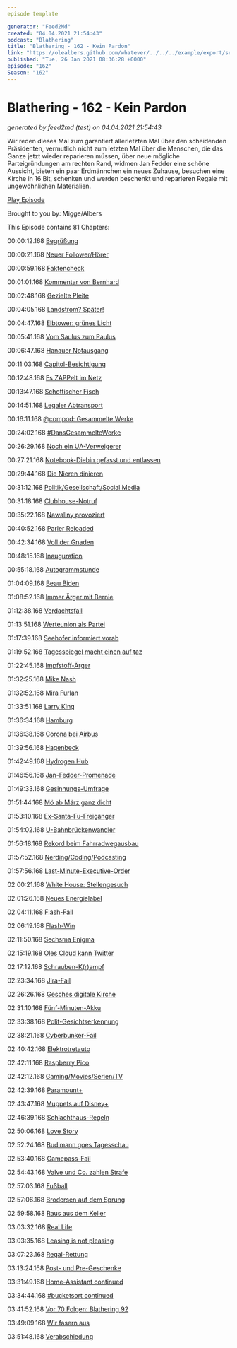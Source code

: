 ```yaml
---
episode template

generator: "Feed2Md"
created: "04.04.2021 21:54:43"
podcast: "Blathering"
title: "Blathering - 162 - Kein Pardon"
link: "https://olealbers.github.com/whatever/../../../example/export/seasons/6/2021/1/Blathering - 162 - Kein Pardon.md"
published: "Tue, 26 Jan 2021 08:36:28 +0000"
episode: "162"
Season: "162"
---
```


# Blathering - 162 - Kein Pardon
_generated by feed2md (test) on 04.04.2021 21:54:43_

Wir reden dieses Mal zum garantiert allerletzten Mal über den scheidenden Präsidenten, vermutlich nicht zum letzten Mal über die Menschen, die das Ganze jetzt wieder reparieren müssen, über neue mögliche Parteigründungen am rechten Rand, widmen Jan Fedder eine schöne Aussicht, bieten ein paar Erdmännchen ein neues Zuhause, besuchen eine Kirche in 16 Bit, schenken und werden beschenkt und reparieren Regale mit ungewöhnlichen Materialien.

[Play Episode](https://www.blathering.de/podlove/file/1449/s/feed/c/mp3/blathering_162.mp3)

Brought to you by: Migge/Albers

This Episode contains 81 Chapters:


00:00:12.168 [Begrüßung]()

00:00:21.168 [Neuer Follower/Hörer](https://twitter.com/HansRoutin)

00:00:59.168 [Faktencheck]()

00:01:01.168 [Kommentar von Bernhard](https://www.blathering.de/2021/01/blathering-161-praesidiale-mietnomaden/#comment-54)

00:02:48.168 [Gezielte Pleite](https://www.spiegel.de/politik/ausland/usa-nra-erleidet-rueckschlag-im-streit-mit-new-yorker-justiz-a-e448a594-05ab-44e6-9ed2-943673024d9e)

00:04:05.168 [Landstrom? Später!](https://hamburg1.de/news/11145)

00:04:47.168 [Elbtower: grünes Licht](https://www.ndr.de/fernsehen/sendungen/hamburg_journal_1800/Bebauungsplan-fuer-den-Elbtower-Gruenes-Licht,hamj104850.html)

00:05:41.168 [Vom Saulus zum Paulus](https://www.rnd.de/panorama/umstrittenes-tierversuchslabor-bei-hamburg-wird-zum-zentrum-fur-vernachlassigte-hunde-54ZMRZIHXUJ2HVTT4UUJT5WVFQ.html)

00:06:47.168 [Hanauer Notausgang](https://www.migazin.de/2021/01/20/hanau-shisha-bar-notausgang-polizei/)

00:11:03.168 [Capitol-Besichtigung](https://twitter.com/ardenthistorian/status/1351289918065172481)

00:12:48.168 [Es ZAPPelt im Netz](https://taz.de/Sparprogramm-beim-NDR/!5741805/)

00:13:47.168 [Schottischer Fisch](https://translate.google.com/translate?sl=auto&tl=de&u=https://nyheder.tv2.dk/samfund/2021-01-14-skotske-fiskere-sejler-fisk-til-danmark-efter-brexit)

00:14:51.168 [Legaler Abtransport](https://www.snopes.com/fact-check/trump-white-house-looting/)

00:16:11.168 [@compod: Gesammelte Werke](https://twitter.com/search?q=(from%3Acompod)%20(%40blathering_pod)%20until%3A2021-01-26%20since%3A2021-01-19&src=typed_query&f=live)

00:24:02.168 [#DansGesammelteWerke](https://twitter.com/search?q=(from%3Aevildanwallace)%20(%40blathering_pod)%20until%3A2021-01-26%20since%3A2021-01-19&src=typed_query&f=live)

00:26:29.168 [Noch ein UA-Verweigerer](https://www.rnd.de/politik/hinterbliebene-vom-breitscheidplatz-kritisieren-ex-nrw-innenminister-jager-V57XJBJSSNHPRMZCH4CARTPIGQ.html)

00:27:21.168 [Notebook-Diebin gefasst und entlassen](https://twitter.com/TalbertSwan/status/1352696683541495808)

00:29:44.168 [Die Nieren dinieren](https://de.wikipedia.org/wiki/Nierenszintigrafie_mit_MAG3)

00:31:12.168 [Politik/Gesellschaft/Social Media]()

00:31:18.168 [Clubhouse-Notruf](https://twitter.com/Scaramouche1989/status/1351878636106883072)

00:35:22.168 [Nawallny provoziert](https://www.derstandard.at/story/2000123483525/kreml-reagiert-zunehmend-nervoes-auf-nawalny-video)

00:40:52.168 [Parler Reloaded](https://www.zdnet.de/88391333/parler-mit-russenhilfe-wieder-da/)

00:42:34.168 [Voll der Gnaden](https://www.spiegel.de/politik/ausland/donald-trump-143-begnadigungen-in-letzter-minute-a-c510082c-4749-4e7b-a141-cc056addaccf)

00:48:15.168 [Inauguration](https://www.rnd.de/politik/usa-joe-bidens-vereidigung-mit-mitgefuhl-ins-machtigste-amt-der-welt-LJLNTBTI7JEG5L234KBB2ECU4I.html)

00:55:18.168 [Autogrammstunde](https://twitter.com/ardenthistorian/status/1352041050253242368)

01:04:09.168 [Beau Biden](https://www.youtube.com/watch?v=CEtbBSwR7SE)

01:08:52.168 [Immer Ärger mit Bernie](https://twitter.com/GoldenerAluhut/status/1353621874043977728)

01:12:38.168 [Verdachtsfall](https://taz.de/Einstufung-durch-Verfassungsschutz/!5745509/)

01:13:51.168 [Werteunion als Partei](https://twitter.com/LarsWienand/status/1352006233646112772)

01:17:39.168 [Seehofer informiert vorab](https://epaper.tagesspiegel.de/article/bfb1e8a00f6aca0f2a9a27fec4528da0)

01:19:52.168 [Tagesspiegel macht einen auf taz](https://twitter.com/Krstorevic/status/1353066229892739072)

01:22:45.168 [Impfstoff-Ärger](https://kurier.at/politik/ausland/hoehere-sterblichkeit-bei-b117-experten-verwundert-ueber-johnsons-aussage/401165643)

01:32:25.168 [Mike Nash](https://gotgame.com/2021/01/21/horizon-zero-dawn-lead-principle-designer-and-concept-artist-mike-nash-has-passed-away/)

01:32:52.168 [Mira Furlan](https://de.wikipedia.org/wiki/Mira_Furlan)

01:33:51.168 [Larry King](https://de.wikipedia.org/wiki/Larry_King)

01:36:34.168 [Hamburg]()

01:36:38.168 [Corona bei Airbus](https://www.rnd.de/wirtschaft/corona-ausbruch-bei-airbus-rund-500-mitarbeiter-mussen-in-quarantane-XQNRCLJGSPPTUHG26XUXJ63YJQ.html)

01:39:56.168 [Hagenbeck](https://twitter.com/arbeitsunrecht/status/1351911072752676864)

01:42:49.168 [Hydrogen Hub](https://www.hamburg.de/pressearchiv-fhh/14847126/2021-01-21-bukea-wasserstoffprojekt-am-standort-moorburg/)

01:46:56.168 [Jan-Fedder-Promenade](https://hamburg1.de/news/11153)

01:49:33.168 [Gesinnungs-Umfrage](https://taz.de/Instrumentalisierung-von-Jugendarbeit/!5743043/)

01:51:44.168 [Mö ab März ganz dicht](https://hamburg1.de/news/11126)

01:53:10.168 [Ex-Santa-Fu-Freigänger](https://hamburg1.de/news/11130)

01:54:02.168 [U-Bahnbrückenwandler](https://hamburg1.de/news/11147)

01:56:18.168 [Rekord beim Fahrradwegausbau](https://hamburg1.de/news/11157)

01:57:52.168 [Nerding/Coding/Podcasting]()

01:57:56.168 [Last-Minute-Executive-Order](https://www.zdnet.de/88391350/trump-us-cloud-provider-muessen-daten-ueber-auslaender-speichern/)

02:00:21.168 [White House: Stellengesuch](https://www.golem.de/news/joe-biden-stellenanzeige-im-quellcode-von-whitehouse-gov-versteckt-2101-153596.html)

02:01:26.168 [Neues Energielabel](https://www.golem.de/news/eu-neues-energielabel-fuer-fernseher-und-monitore-kommt-2101-153488.html)

02:04:11.168 [Flash-Fail](https://twitter.com/stammtischphilo/status/1352531592095395840)

02:06:19.168 [Flash-Win](https://twitter.com/tmigge/status/1352692931589763077)

02:11:50.168 [Sechsma Enigma](https://www.golem.de/news/chiffriermaschine-taucher-bergen-sechs-enigmas-aus-dem-zweiten-weltkrieg-2101-153624.html)

02:15:19.168 [Oles Cloud kann Twitter](https://twitter.com/stammtischphilo/status/1353425802642259968)

02:17:12.168 [Schrauben-K(r)ampf](https://twitter.com/tmigge/status/1351928281038282752)

02:23:34.168 [Jira-Fail](https://twitter.com/stammtischphilo/status/1353624598311481345)

02:26:26.168 [Gesches digitale Kirche](https://www.meine-url-ist-laenger-als-deine.de/jsfp300/)

02:31:10.168 [Fünf-Minuten-Akku](https://www.theguardian.com/environment/2021/jan/19/electric-car-batteries-race-ahead-with-five-minute-charging-times?utm)

02:33:38.168 [Polit-Gesichtserkennung](https://www.golem.de/news/gesichtserkennung-wenn-das-gesicht-die-politische-einstellung-verraet-2101-153512.html)

02:38:21.168 [Cyberbunker-Fail](https://www.golem.de/news/cyberbunker-prozess-mitarbeiter-speicherten-server-passwoerter-in-excel-tabelle-2101-153518.html)

02:40:42.168 [Elektrotretauto](https://www.golem.de/news/citkar-deutsche-telekom-testet-elektrotretauto-2101-153526.html)

02:42:11.168 [Raspberry Pico](https://www.golem.de/news/raspberry-pi-pico-der-erste-raspberry-pi-mikrocontroller-ist-da-2101-153576.html)

02:42:12.168 [Gaming/Movies/Serien/TV]()

02:42:39.168 [Paramount+](https://www.golem.de/news/streaming-paramount-startet-im-maerz-2101-153528.html)

02:43:47.168 [Muppets auf Disney+](https://d23.com/disney-gets-celebrational-with-original-muppet-show-plus-more-in-news-briefs/)

02:46:39.168 [Schlachthaus-Regeln](https://twitter.com/stammtischphilo/status/1352333930633039876)

02:50:06.168 [Love Story](https://twitter.com/stammtischphilo/status/1353324210421178368)

02:52:24.168 [Budimann goes Tagesschau](https://www.deutscherentwicklerpreis.de/)

02:53:40.168 [Gamepass-Fail](https://www.golem.de/news/spielebranche-microsoft-nimmt-preiserhoehung-fuer-xbox-live-gold-zurueck-2101-153633.html)

02:54:43.168 [Valve und Co. zahlen Strafe](https://www.golem.de/news/geoblocking-eu-verhaengt-millionenstrafe-gegen-valve-und-andere-publisher-2101-153556.html)

02:57:03.168 [Fußball]()

02:57:06.168 [Brodersen auf dem Sprung](https://www.mopo.de/sport/fc-st-pauli/berater-sucht-neuen-klub-das-projekt-brodersen-ist-bei-st--pauli-gescheitert-37961684)

02:59:58.168 [Raus aus dem Keller](https://www.fcstpauli.com/matches/2020-2021-17-fc-st-pauli-vs-ssv-jahn-regensburg/)

03:03:32.168 [Real Life]()

03:03:35.168 [Leasing is not pleasing](https://twitter.com/stammtischphilo/status/1353673622439800832)

03:07:23.168 [Regal-Rettung](https://twitter.com/tmigge/status/1352577537378033667)

03:13:24.168 [Post- und Pre-Geschenke](https://twitter.com/stammtischphilo/status/1353349663055900672)

03:31:49.168 [Home-Assistant continued](https://twitter.com/Guacam_Olee/status/1351632050751741952)

03:34:44.168 [#bucketsort continued](https://twitter.com/tmigge/status/1352970191924289541)

03:41:52.168 [Vor 70 Folgen: Blathering 92](https://www.blathering.de/2019/09/blathering-092-die-nummer-eins-der-stadt-sind-wir/)

03:49:09.168 [Wir fasern aus]()

03:51:48.168 [Verabschiedung]()



